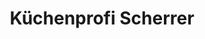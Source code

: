 ---
title: "Küchenprofi Scherrer"
url: /bad-neuenahr-ahrweiler/kuechenprofi-scherrer/
shop: Küchen
---